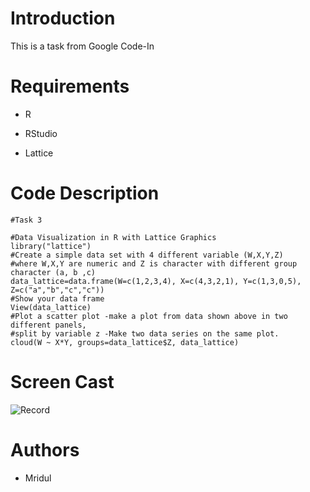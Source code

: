 # Introduction
This is a task from Google Code-In
# Requirements

- R

- RStudio

- Lattice

# Code Description
```
#Task 3

#Data Visualization in R with Lattice Graphics
library("lattice")
#Create a simple data set with 4 different variable (W,X,Y,Z) 
#where W,X,Y are numeric and Z is character with different group character (a, b ,c)
data_lattice=data.frame(W=c(1,2,3,4), X=c(4,3,2,1), Y=c(1,3,0,5), Z=c("a","b","c","c"))
#Show your data frame
View(data_lattice)
#Plot a scatter plot -make a plot from data shown above in two different panels, 
#split by variable z -Make two data series on the same plot.
cloud(W ~ X*Y, groups=data_lattice$Z, data_lattice)
```
# Screen Cast
![Record](http://g.recordit.co/UDHOc17Jbo.gif)

# Authors
- Mridul
